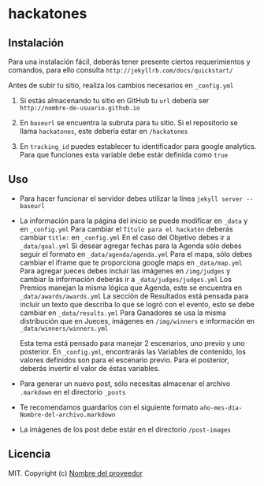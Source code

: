 # hackatones

## Instalación
Para una instalación fácil, deberás tener presente ciertos requerimientos y comandos, para ello consulta `http://jekyllrb.com/docs/quickstart/`

Antes de subir tu sitio, realiza los cambios necesarios en `_config.yml`

1. Si estás almacenando tu sitio en GitHub tu `url` debería ser `http://nombre-de-usuario.github.io`

2. En `baseurl` se encuentra la subruta para tu sitio. Si el repositorio se llama `hackatones`, este debería estar en `/hackatones`

3. En `tracking_id` puedes establecer tu identificador para google analytics. Para que funciones esta variable debe estár definida como `true`

## Uso

- Para hacer funcionar el servidor debes utilizar la línea `jekyll server --baseurl`

- La información para la página del inicio se puede modificar en `_data` y en `_config.yml`
  Para cambiar el `Título para el hackatón` deberás cambiar `title:` en `_config.yml`
  En el caso del Objetivo debes ir a `_data/goal.yml`
  Si desear agregar fechas para la Agenda sólo debes seguir el formato en `_data/agenda/agenda.yml`
  Para el mapa, sólo debes cambiar el iframe que te proporciona google maps en `_data/map.yml`
  Para agregar jueces debes incluir las imágenes en `/img/judges` y cambiar la información deberás ir a `_data/judges/judges.yml`
  Los Premios manejan la misma lógica que Agenda, este se encuentra en `_data/awards/awards.yml`
  La sección de Resultados está pensada para incluir un texto que describa lo que se logró con el evento, esto se debe cambiar en `_data/results.yml`
  Para Ganadores se usa la misma distribución que en Jueces, imágenes en `/img/winners` e información en `_data/winners/winners.yml`

  Esta tema está pensado para manejar 2 escenarios, uno previo y uno posterior. En `_config.yml`, encontrarás las Variables de contenido, los valores definidos son para el escenario previo. Para el posterior, deberás invertir el valor de éstas variables.

- Para generar un nuevo post, sólo necesitas almacenar el archivo `.markdown` en el directorio `_posts`

- Te recomendamos guardarlos con el siguiente formato `año-mes-día-Nombre-del-archivo.markdown`

- La imágenes de los post debe estár en el directorio `/post-images`

## Licencia
MIT. Copyright (c) [Nombre del proveedor ](http://sitiodelproveedor.com)
